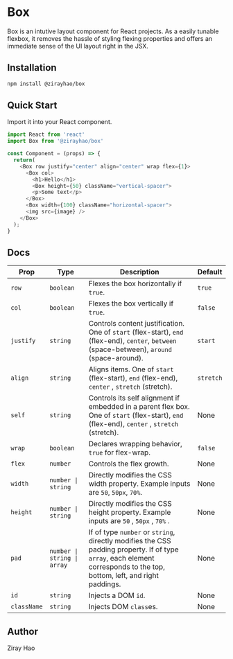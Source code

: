 # Box

Box is an intutive layout component for React projects. As a easily tunable flexbox, it removes the hassle of styling flexing properties and offers an immediate sense of the UI layout right in the JSX.

## Installation

```bash
npm install @zirayhao/box
```
## Quick Start

Import it into your React component.

```javascript
import React from 'react'
import Box from '@zirayhao/box'

const Component = (props) => {
  return(
    <Box row justify="center" align="center" wrap flex={1}>
      <Box col>
        <h1>Hello</h1>
        <Box height={50} className="vertical-spacer">
        <p>Some text</p>
      </Box>
      <Box width={100} className="horizontal-spacer">
      <img src={image} />
    </Box>
  );
}
```
## Docs

| Prop        | Type                        | Description                                                                                                                                                             | Default |
|-------------|-----------------------------|-------------------------------------------------------------------------------------------------------------------------------------------------------------------------|---------|
| `row`       | `boolean`                   | Flexes the box horizontally if `true`.                                                                                                                                  | `true`  |
| `col`       | `boolean`                   | Flexes the box vertically if `true`.                                                                                                                                    | `false` |
| `justify`   | `string`                    | Controls content justification. One of `start` (flex-start), `end` (flex-end), `center`, `between` (space-between), `around` (space-around).                            | `start` |
| `align`     | `string`                    | Aligns items. One of `start`  (flex-start),  `end`  (flex-end),  `center` ,  `stretch`  (stretch).                                                                      | `stretch` |
| `self`      | `string`                    | Controls its self alignment if embedded in a parent flex box. One of  `start`  (flex-start),  `end`  (flex-end),  `center` ,  `stretch`  (stretch).                     | None    |
| `wrap`      | `boolean`                   | Declares wrapping behavior, `true` for flex-wrap.                                                                                                                       | `false` |
| `flex`      | `number`                    | Controls the flex growth.                                                                                                                                               | None    |
| `width`     | `number \| string`          | Directly modifies the CSS width property. Example inputs are `50`, `50px`, `70%`.                                                                                       | None    |
| `height`    | `number \| string`          | Directly modifies the CSS height property. Example inputs are  `50` ,  `50px` ,  `70%` .                                                                                | None    |
| `pad`       | `number \| string \| array` | If of type `number` or `string`, directly modifies the CSS padding property. If of type `array`, each element corresponds to the top, bottom, left, and right paddings. | None    |
| `id`        | `string`                    | Injects a DOM `id`.                                                                                                                                                     | None    |
| `className` | `string`                     | Injects DOM `class`es.                                                                                                                                                  | None    |

## Author

Ziray Hao
